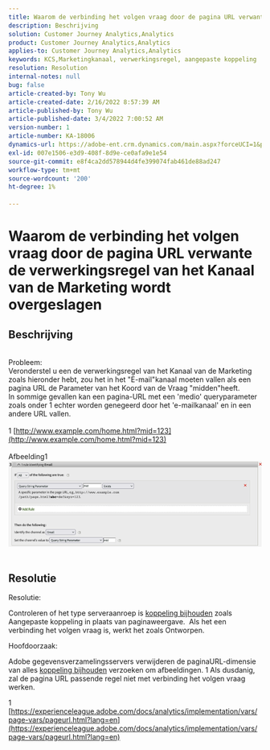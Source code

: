 ```yaml
---
title: Waarom de verbinding het volgen vraag door de pagina URL verwante de verwerkingsregel van het Kanaal van de Marketing wordt overgeslagen
description: Beschrijving
solution: Customer Journey Analytics,Analytics
product: Customer Journey Analytics,Analytics
applies-to: Customer Journey Analytics,Analytics
keywords: KCS,Marketingkanaal, verwerkingsregel, aangepaste koppeling
resolution: Resolution
internal-notes: null
bug: false
article-created-by: Tony Wu
article-created-date: 2/16/2022 8:57:39 AM
article-published-by: Tony Wu
article-published-date: 3/4/2022 7:00:52 AM
version-number: 1
article-number: KA-18006
dynamics-url: https://adobe-ent.crm.dynamics.com/main.aspx?forceUCI=1&pagetype=entityrecord&etn=knowledgearticle&id=ef031979-068f-ec11-b400-00224804afa7
exl-id: 007e1506-e3d9-408f-8d9e-ce0afa9e1e54
source-git-commit: e8f4ca2dd578944d4fe399074fab461de88ad247
workflow-type: tm+mt
source-wordcount: '200'
ht-degree: 1%

---
```


# Waarom de verbinding het volgen vraag door de pagina URL verwante de verwerkingsregel van het Kanaal van de Marketing wordt overgeslagen

## Beschrijving

 
<br>Probleem:
<br>Veronderstel u een de verwerkingsregel van het Kanaal van de Marketing zoals hieronder hebt, zou het in het &quot;E-mail&quot;kanaal moeten vallen als een pagina URL de Parameter van het Koord van de Vraag &quot;midden&quot;heeft.
<br>In sommige gevallen kan een pagina-URL met een &#39;medio&#39; queryparameter zoals onder 1 echter worden genegeerd door het &#39;e-mailkanaal&#39; en in een andere URL vallen.
<br> 
<br>1 [http://www.example.com/home.html?mid=123](http://www.example.com/home.html?mid=123)
<br> 
<br>Afbeelding1
<br>![](assets/___0a52cf71-078f-ec11-b400-00224804afa7___.png)
<br> 

## Resolutie




Resolutie:

Controleren of het type serveraanroep is [koppeling bijhouden](https://experienceleague.adobe.com/docs/analytics/implementation/vars/functions/tl-method.html?lang=en) zoals Aangepaste koppeling in plaats van paginaweergave.  Als het een verbinding het volgen vraag is, werkt het zoals Ontworpen.



Hoofdoorzaak:

Adobe gegevensverzamelingsservers verwijderen de paginaURL-dimensie van alles [koppeling bijhouden](https://experienceleague.adobe.com/docs/analytics/implementation/vars/functions/tl-method.html?lang=en) verzoeken om afbeeldingen. 1 Als dusdanig, zal de pagina URL passende regel niet met verbinding het volgen vraag werken.

1 [https://experienceleague.adobe.com/docs/analytics/implementation/vars/page-vars/pageurl.html?lang=en](https://experienceleague.adobe.com/docs/analytics/implementation/vars/page-vars/pageurl.html?lang=en)
